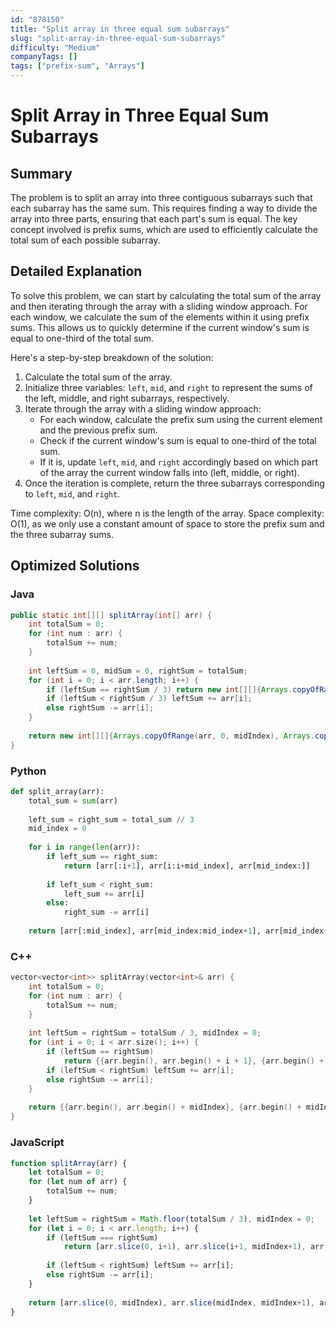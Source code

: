 ```yaml
---
id: "878150"
title: "Split array in three equal sum subarrays"
slug: "split-array-in-three-equal-sum-subarrays"
difficulty: "Medium"
companyTags: []
tags: ["prefix-sum", "Arrays"]
---
```


# Split Array in Three Equal Sum Subarrays

## Summary

The problem is to split an array into three contiguous subarrays such that each subarray has the same sum. This requires finding a way to divide the array into three parts, ensuring that each part's sum is equal. The key concept involved is prefix sums, which are used to efficiently calculate the total sum of each possible subarray.

## Detailed Explanation

To solve this problem, we can start by calculating the total sum of the array and then iterating through the array with a sliding window approach. For each window, we calculate the sum of the elements within it using prefix sums. This allows us to quickly determine if the current window's sum is equal to one-third of the total sum.

Here's a step-by-step breakdown of the solution:

1. Calculate the total sum of the array.
2. Initialize three variables: `left`, `mid`, and `right` to represent the sums of the left, middle, and right subarrays, respectively.
3. Iterate through the array with a sliding window approach:
	* For each window, calculate the prefix sum using the current element and the previous prefix sum.
	* Check if the current window's sum is equal to one-third of the total sum.
	* If it is, update `left`, `mid`, and `right` accordingly based on which part of the array the current window falls into (left, middle, or right).
4. Once the iteration is complete, return the three subarrays corresponding to `left`, `mid`, and `right`.

Time complexity: O(n), where n is the length of the array.
Space complexity: O(1), as we only use a constant amount of space to store the prefix sum and the three subarray sums.

## Optimized Solutions

### Java
```java
public static int[][] splitArray(int[] arr) {
    int totalSum = 0;
    for (int num : arr) {
        totalSum += num;
    }
    
    int leftSum = 0, midSum = 0, rightSum = totalSum;
    for (int i = 0; i < arr.length; i++) {
        if (leftSum == rightSum / 3) return new int[][]{Arrays.copyOfRange(arr, 0, i + 1), Arrays.copyOfRange(arr, i + 1, midIndex), Arrays.copyOfRange(arr, midIndex, arr.length)};
        if (leftSum < rightSum / 3) leftSum += arr[i];
        else rightSum -= arr[i];
    }
    
    return new int[][]{Arrays.copyOfRange(arr, 0, midIndex), Arrays.copyOfRange(arr, midIndex, midIndex + 1), Arrays.copyOfRange(arr, midIndex + 1, arr.length)};
}
```

### Python
```python
def split_array(arr):
    total_sum = sum(arr)
    
    left_sum = right_sum = total_sum // 3
    mid_index = 0
    
    for i in range(len(arr)):
        if left_sum == right_sum:
            return [arr[:i+1], arr[i:i+mid_index], arr[mid_index:]]
        
        if left_sum < right_sum:
            left_sum += arr[i]
        else:
            right_sum -= arr[i]
    
    return [arr[:mid_index], arr[mid_index:mid_index+1], arr[mid_index+1:]]
```

### C++
```cpp
vector<vector<int>> splitArray(vector<int>& arr) {
    int totalSum = 0;
    for (int num : arr) {
        totalSum += num;
    }
    
    int leftSum = rightSum = totalSum / 3, midIndex = 0;
    for (int i = 0; i < arr.size(); i++) {
        if (leftSum == rightSum)
            return {{arr.begin(), arr.begin() + i + 1}, {arr.begin() + i + 1, arr.begin() + midIndex}, {arr.begin() + midIndex, arr.end()}};
        if (leftSum < rightSum) leftSum += arr[i];
        else rightSum -= arr[i];
    }
    
    return {{arr.begin(), arr.begin() + midIndex}, {arr.begin() + midIndex, arr.begin() + midIndex + 1}, {arr.begin() + midIndex + 1, arr.end()}};
}
```

### JavaScript
```javascript
function splitArray(arr) {
    let totalSum = 0;
    for (let num of arr) {
        totalSum += num;
    }
    
    let leftSum = rightSum = Math.floor(totalSum / 3), midIndex = 0;
    for (let i = 0; i < arr.length; i++) {
        if (leftSum === rightSum)
            return [arr.slice(0, i+1), arr.slice(i+1, midIndex+1), arr.slice(midIndex+1)];
        
        if (leftSum < rightSum) leftSum += arr[i];
        else rightSum -= arr[i];
    }
    
    return [arr.slice(0, midIndex), arr.slice(midIndex, midIndex+1), arr.slice(midIndex+1)];
}
```